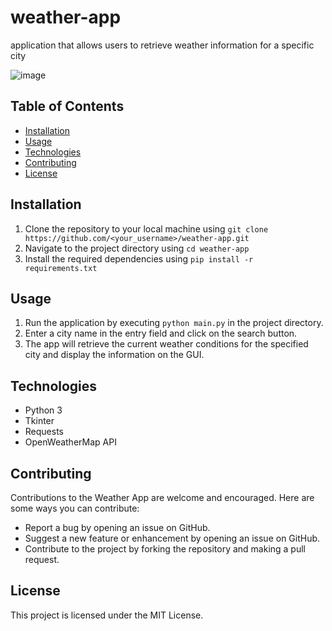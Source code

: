 # weather-app
application that allows users to retrieve weather information for a specific city

![image](https://user-images.githubusercontent.com/62465404/219951366-2bb101e2-4886-4e05-bb78-ac49bfa79b4e.png)

## Table of Contents
- [Installation](#installation)
- [Usage](#usage)
- [Technologies](#technologies)
- [Contributing](#contributing)
- [License](#license)

## Installation
1. Clone the repository to your local machine using `git clone https://github.com/<your_username>/weather-app.git`
2. Navigate to the project directory using `cd weather-app`
3. Install the required dependencies using `pip install -r requirements.txt`

## Usage
1. Run the application by executing `python main.py` in the project directory.
2. Enter a city name in the entry field and click on the search button.
3. The app will retrieve the current weather conditions for the specified city and display the information on the GUI.

## Technologies
- Python 3
- Tkinter
- Requests
- OpenWeatherMap API

## Contributing
Contributions to the Weather App are welcome and encouraged. Here are some ways you can contribute:
- Report a bug by opening an issue on GitHub.
- Suggest a new feature or enhancement by opening an issue on GitHub.
- Contribute to the project by forking the repository and making a pull request.

## License
This project is licensed under the MIT License.
